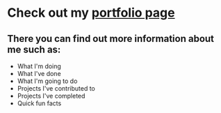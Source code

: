 # Check out my [portfolio page](https://noahbuchanan.ga/)
## There you can find out more information about me such as:
- What I'm doing
- What I've done
- What I'm going to do
- Projects I've contributed to
- Projects I've completed
- Quick fun facts
